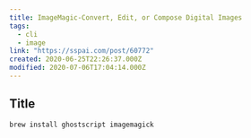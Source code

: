 ```yaml
---
title: ImageMagic-Convert, Edit, or Compose Digital Images
tags:
  - cli
  - image
link: "https://sspai.com/post/60772"
created: 2020-06-25T22:26:37.000Z
modified: 2020-07-06T17:04:14.000Z
---
```


## Title

```sh
brew install ghostscript imagemagick
```
